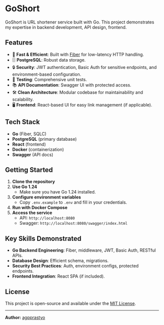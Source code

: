 # GoShort

GoShort is URL shortener service built with Go. This project demonstrates my expertise in backend development, API design, frontend.

## Features

- 🚀 **Fast & Efficient**: Built with [Fiber](https://gofiber.io/) for low-latency HTTP handling.
- 🗄️ **PostgreSQL**: Robust data storage.
- 🔒 **Security**: JWT authentication, Basic Auth for sensitive endpoints, and environment-based configuration.
- 🧪 **Testing**: Comprehensive unit tests.
- 📚 **API Documentation**: Swagger UI with protected access.
- 🛠️ **Clean Architecture**: Modular codebase for maintainability and scalability.
- 🖥️ **Frontend**: React-based UI for easy link management (if applicable).

## Tech Stack

- **Go** (Fiber, SQLC)
- **PostgreSQL** (primary database)
- **React** (frontend)
- **Docker** (containerization)
- **Swagger** (API docs)

## Getting Started

1. **Clone the repository**
2. **Use Go 1.24**  
   - Make sure you have Go 1.24 installed.
3. **Configure environment variables**
   - Copy `.env.example` to `.env` and fill in your credentials.
4. **Run with Docker Compose**
5. **Access the service**
   - API: `http://localhost:8080`
   - Swagger: `http://localhost:8080/swagger/index.html`
## Key Skills Demonstrated

- **Go Backend Engineering**: Fiber, middleware, JWT, Basic Auth, RESTful APIs.
- **Database Design**: Efficient schema, migrations.
- **Security Best Practices**: Auth, environment configs, protected endpoints.
- **Frontend Integration**: React SPA (if included).

## License

This project is open-source and available under the [MIT License](LICENSE).

---

**Author:** [agpprastyo](https://github.com/agpprastyo)